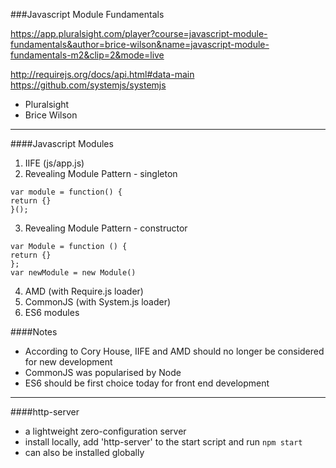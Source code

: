 ###Javascript Module Fundamentals 

https://app.pluralsight.com/player?course=javascript-module-fundamentals&author=brice-wilson&name=javascript-module-fundamentals-m2&clip=2&mode=live 

http://requirejs.org/docs/api.html#data-main 
https://github.com/systemjs/systemjs 

- Pluralsight  
- Brice Wilson   
 
---
####Javascript Modules
1. IIFE (js/app.js)  
2. Revealing Module Pattern - singleton  

`var module = function() {`  
`return {}`   
`}();`  

3. Revealing Module Pattern - constructor 

`var Module = function () {`  
`return {}`  
`};`  
`var newModule = new Module()`  

4. AMD (with Require.js loader)  
5. CommonJS (with System.js loader)  
6. ES6 modules  

####Notes  
- According to Cory House, IIFE and AMD should no longer be considered for new development
- CommonJS was popularised by Node  
- ES6 should be first choice today for front end development  

---
####http-server 
- a lightweight zero-configuration server  
- install locally, add 'http-server' to the start script and run `npm start` 
- can also be installed globally 
